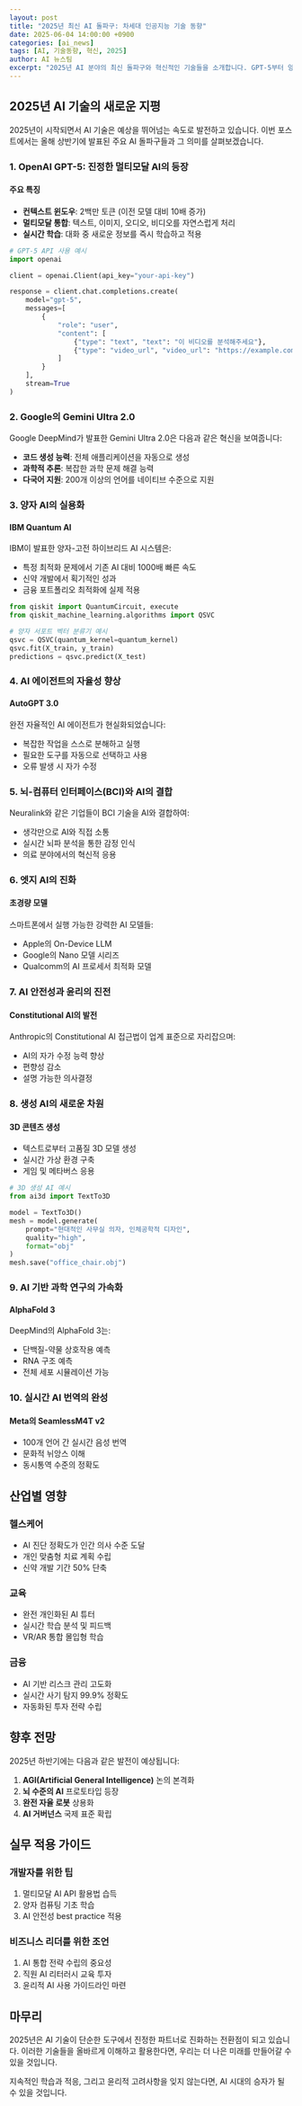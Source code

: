 ```yaml
---
layout: post
title: "2025년 최신 AI 돌파구: 차세대 인공지능 기술 동향"
date: 2025-06-04 14:00:00 +0900
categories: [ai_news]
tags: [AI, 기술동향, 혁신, 2025]
author: AI 뉴스팀
excerpt: "2025년 AI 분야의 최신 돌파구와 혁신적인 기술들을 소개합니다. GPT-5부터 양자 AI까지."
---
```


## 2025년 AI 기술의 새로운 지평

2025년이 시작되면서 AI 기술은 예상을 뛰어넘는 속도로 발전하고 있습니다. 이번 포스트에서는 올해 상반기에 발표된 주요 AI 돌파구들과 그 의미를 살펴보겠습니다.

### 1. OpenAI GPT-5: 진정한 멀티모달 AI의 등장

#### 주요 특징
- **컨텍스트 윈도우**: 2백만 토큰 (이전 모델 대비 10배 증가)
- **멀티모달 통합**: 텍스트, 이미지, 오디오, 비디오를 자연스럽게 처리
- **실시간 학습**: 대화 중 새로운 정보를 즉시 학습하고 적용

```python
# GPT-5 API 사용 예시
import openai

client = openai.Client(api_key="your-api-key")

response = client.chat.completions.create(
    model="gpt-5",
    messages=[
        {
            "role": "user",
            "content": [
                {"type": "text", "text": "이 비디오를 분석해주세요"},
                {"type": "video_url", "video_url": "https://example.com/video.mp4"}
            ]
        }
    ],
    stream=True
)
```

### 2. Google의 Gemini Ultra 2.0

Google DeepMind가 발표한 Gemini Ultra 2.0은 다음과 같은 혁신을 보여줍니다:

- **코드 생성 능력**: 전체 애플리케이션을 자동으로 생성
- **과학적 추론**: 복잡한 과학 문제 해결 능력
- **다국어 지원**: 200개 이상의 언어를 네이티브 수준으로 지원

### 3. 양자 AI의 실용화

#### IBM Quantum AI
IBM이 발표한 양자-고전 하이브리드 AI 시스템은:
- 특정 최적화 문제에서 기존 AI 대비 1000배 빠른 속도
- 신약 개발에서 획기적인 성과
- 금융 포트폴리오 최적화에 실제 적용

```python
from qiskit import QuantumCircuit, execute
from qiskit_machine_learning.algorithms import QSVC

# 양자 서포트 벡터 분류기 예시
qsvc = QSVC(quantum_kernel=quantum_kernel)
qsvc.fit(X_train, y_train)
predictions = qsvc.predict(X_test)
```

### 4. AI 에이전트의 자율성 향상

#### AutoGPT 3.0
완전 자율적인 AI 에이전트가 현실화되었습니다:
- 복잡한 작업을 스스로 분해하고 실행
- 필요한 도구를 자동으로 선택하고 사용
- 오류 발생 시 자가 수정

### 5. 뇌-컴퓨터 인터페이스(BCI)와 AI의 결합

Neuralink와 같은 기업들이 BCI 기술을 AI와 결합하여:
- 생각만으로 AI와 직접 소통
- 실시간 뇌파 분석을 통한 감정 인식
- 의료 분야에서의 혁신적 응용

### 6. 엣지 AI의 진화

#### 초경량 모델
스마트폰에서 실행 가능한 강력한 AI 모델들:
- Apple의 On-Device LLM
- Google의 Nano 모델 시리즈
- Qualcomm의 AI 프로세서 최적화 모델

### 7. AI 안전성과 윤리의 진전

#### Constitutional AI의 발전
Anthropic의 Constitutional AI 접근법이 업계 표준으로 자리잡으며:
- AI의 자가 수정 능력 향상
- 편향성 감소
- 설명 가능한 의사결정

### 8. 생성 AI의 새로운 차원

#### 3D 콘텐츠 생성
- 텍스트로부터 고품질 3D 모델 생성
- 실시간 가상 환경 구축
- 게임 및 메타버스 응용

```python
# 3D 생성 AI 예시
from ai3d import TextTo3D

model = TextTo3D()
mesh = model.generate(
    prompt="현대적인 사무실 의자, 인체공학적 디자인",
    quality="high",
    format="obj"
)
mesh.save("office_chair.obj")
```

### 9. AI 기반 과학 연구의 가속화

#### AlphaFold 3
DeepMind의 AlphaFold 3는:
- 단백질-약물 상호작용 예측
- RNA 구조 예측
- 전체 세포 시뮬레이션 가능

### 10. 실시간 AI 번역의 완성

#### Meta의 SeamlessM4T v2
- 100개 언어 간 실시간 음성 번역
- 문화적 뉘앙스 이해
- 동시통역 수준의 정확도

## 산업별 영향

### 헬스케어
- AI 진단 정확도가 인간 의사 수준 도달
- 개인 맞춤형 치료 계획 수립
- 신약 개발 기간 50% 단축

### 교육
- 완전 개인화된 AI 튜터
- 실시간 학습 분석 및 피드백
- VR/AR 통합 몰입형 학습

### 금융
- AI 기반 리스크 관리 고도화
- 실시간 사기 탐지 99.9% 정확도
- 자동화된 투자 전략 수립

## 향후 전망

2025년 하반기에는 다음과 같은 발전이 예상됩니다:

1. **AGI(Artificial General Intelligence)** 논의 본격화
2. **뇌 수준의 AI** 프로토타입 등장
3. **완전 자율 로봇** 상용화
4. **AI 거버넌스** 국제 표준 확립

## 실무 적용 가이드

### 개발자를 위한 팁
1. 멀티모달 AI API 활용법 습득
2. 양자 컴퓨팅 기초 학습
3. AI 안전성 best practice 적용

### 비즈니스 리더를 위한 조언
1. AI 통합 전략 수립의 중요성
2. 직원 AI 리터러시 교육 투자
3. 윤리적 AI 사용 가이드라인 마련

## 마무리

2025년은 AI 기술이 단순한 도구에서 진정한 파트너로 진화하는 전환점이 되고 있습니다. 이러한 기술들을 올바르게 이해하고 활용한다면, 우리는 더 나은 미래를 만들어갈 수 있을 것입니다.

지속적인 학습과 적응, 그리고 윤리적 고려사항을 잊지 않는다면, AI 시대의 승자가 될 수 있을 것입니다.